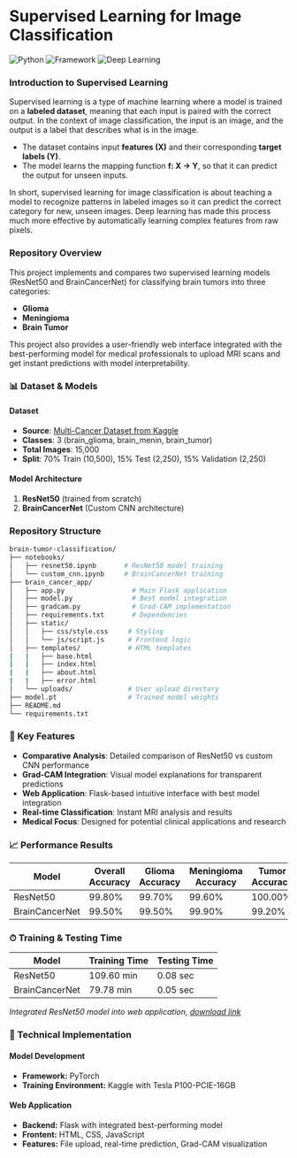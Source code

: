 # Supervised Learning for Image Classification
![Python](https://img.shields.io/badge/Python-3.8%2B-blue)
![Framework](https://img.shields.io/badge/Framework-Flask-green)
![Deep Learning](https://img.shields.io/badge/Deep%20Learning-PyTorch-red)

### Introduction to Supervised Learning 
Supervised learning is a type of machine learning where a model is trained on a **labeled dataset**, meaning that each input is paired with the correct output. In the context of image classification, the input is an image, and the output is a label that describes what is in the image. 

- The dataset contains input **features (X)** and their corresponding **target labels (Y)**.
- The model learns the mapping function **f: X → Y**, so that it can predict the output for unseen inputs.

In short, supervised learning for image classification is about teaching a model to recognize patterns in labeled images so it can predict the correct category for new, unseen images. Deep learning has made this process much more effective by automatically learning complex features from raw pixels.

### Repository Overview

This project implements and compares two supervised learning models (ResNet50 and BrainCancerNet) for classifying brain tumors into three categories:
- **Glioma**
- **Meningioma** 
- **Brain Tumor**

This project also provides a user-friendly web interface integrated with the best-performing model for medical professionals to upload MRI scans and get instant predictions with model interpretability.

### 📊 Dataset & Models

#### Dataset
- **Source**: [Multi-Cancer Dataset from Kaggle](https://www.kaggle.com/datasets/obulisainaren/multi-cancer)
- **Classes**: 3 (brain_glioma, brain_menin, brain_tumor)
- **Total Images**: 15,000
- **Split**: 70% Train (10,500), 15% Test (2,250), 15% Validation (2,250)

#### Model Architecture
1. **ResNet50** (trained from scratch)
2. **BrainCancerNet** (Custom CNN architecture)

### Repository Structure
```bash
brain-tumor-classification/
├── notebooks/
│   ├── resnet50.ipynb       # ResNet50 model training
│   └── custom_cnn.ipynb     # BrainCancerNet training
├── brain_cancer_app/
│   ├── app.py                 # Main Flask application
│   ├── model.py               # Best model integration
│   ├── gradcam.py             # Grad-CAM implementation
│   ├── requirements.txt       # Dependencies
│   ├── static/
│   │   ├── css/style.css     # Styling
│   │   └── js/script.js      # Frontend logic
│   ├── templates/            # HTML templates
|   |   ├── base.html
|   |   ├── index.html
|   |   ├── about.html
|   |   ├── error.html 
│   └── uploads/              # User upload directory
├── model.pt                  # Trained model weights
├── README.md
└── requirements.txt
```

### 🚀 Key Features

- **Comparative Analysis**: Detailed comparison of ResNet50 vs custom CNN performance
- **Grad-CAM Integration**: Visual model explanations for transparent predictions
- **Web Application**: Flask-based intuitive interface with best model integration
- **Real-time Classification**: Instant MRI analysis and results
- **Medical Focus**: Designed for potential clinical applications and research

### 📈 Performance Results

| Model | Overall Accuracy | Glioma Accuracy | Meningioma Accuracy | Tumor Accuracy |
|-------|------------------|-----------------|---------------------|----------------|
| ResNet50 | 99.80% | 99.70% | 99.60% | 100.00% |
| BrainCancerNet | 99.50% | 99.50% | 99.90% | 99.20% |

### ⏱ Training & Testing Time
| Model          | Training Time       | Testing Time                  |
| -------------- | ------------------- | ----------------------------- |
| ResNet50       | 109.60 min          | 0.08 sec                      |
| BrainCancerNet | 79.78 min           | 0.05 sec                      |

*Integrated ResNet50 model into web application, [download link](https://drive.google.com/file/d/1vtnt25oZMPGluTuME5HFdSiJHT2KnhCD/view?usp=sharing)*

### 🔬 Technical Implementation
#### Model Development
- **Framework:** PyTorch
- **Training Environment:** Kaggle with Tesla P100-PCIE-16GB

#### Web Application
- **Backend:** Flask with integrated best-performing model
- **Frontent:** HTML, CSS, JavaScript
- **Features:** File upload, real-time prediction, Grad-CAM visualization
